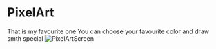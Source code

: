 # PixelArt
That is my favourite one
You can choose your favourite color and draw smth special
![PixelArtScreen](https://user-images.githubusercontent.com/86054371/124398807-65b53b00-dd20-11eb-80e8-1ee41a205df1.png)
